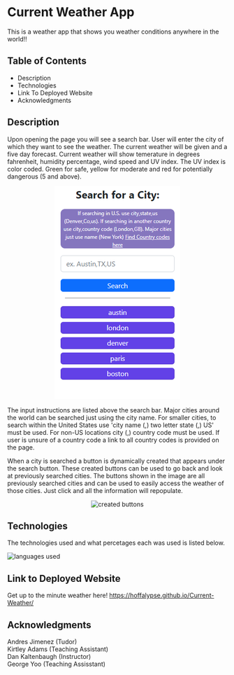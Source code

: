 # Current Weather App
This is a weather app that shows you weather conditions anywhere in the world!!


## Table of Contents
* Description
* Technologies
* Link To Deployed Website
* Acknowledgments


## Description
Upon opening the page you will see a search bar. User will enter the city of which they want to see the weather. The current weather will be given and a five day forecast. Current weather will show temerature in degrees fahrenheit, humidity percentage, wind speed and UV index. The UV index is color coded. Green for safe, yellow for moderate and red for potentially dangerous (5 and above).

<p align ="center">
<img src = "./main/images/buttons.png" alt = "created buttons">
</p>

The input instructions are listed above the search bar. Major cities around the world can be searched just using the city name. For smaller cities, to search within the United States use 'city name (,) two letter state (,) US' must be used. For non-US locations city (,) country code must be used. If user is unsure of a country code a link to all country codes is provided on the page. 

When a city is searched a button is dynamically created that appears under the search button. These created buttons can be used to go back and look at previously searched cities. The buttons shown in the image are all previously searched cities and can be used to easily access the weather of those cities. Just click and all the information will repopulate. 

<p align ="center">
<img src = "./images/buttons.png" alt = "created buttons">
</p>

## Technologies
The technologies used and what percetages each was used is listed below.

<img src = "./images/tech.png" alt = "languages used">


## Link to Deployed Website 
Get up to the minute weather here!
https://hoffalypse.github.io/Current-Weather/


## Acknowledgments
Andres Jimenez (Tudor) <br>
Kirtley Adams (Teaching Assistant) <br>
Dan Kaltenbaugh (Instructor)<br>
George Yoo (Teaching Assisstant)